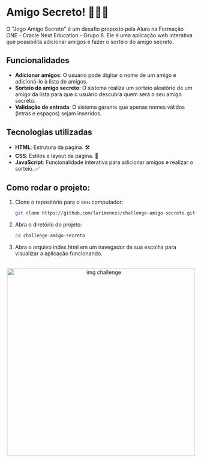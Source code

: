 # Amigo Secreto! 🕵️‍♂️🎁


O "Jogo Amigo Secreto" é um desafio proposto pela Alura na Formação ONE - Oracle Next Education - Grupo 8. Ele é uma aplicação web interativa que possibilita adicionar amigos e fazer o sorteio do amigo secreto.

## Funcionalidades

- **Adicionar amigos**: O usuário pode digitar o nome de um amigo e adicioná-lo à lista de amigos.
- **Sorteio do amigo secreto**: O sistema realiza um sorteio aleatório de um amigo da lista para que o usuário descubra quem será o seu amigo secreto.
- **Validação de entrada**: O sistema garante que apenas nomes válidos (letras e espaços) sejam inseridos.

## Tecnologias utilizadas

- **HTML**: Estrutura da página. 🛠️
- **CSS**: Estilos e layout da página. 🎨
- **JavaScript**: Funcionalidade interativa para adicionar amigos e realizar o sorteio. ✅

## Como rodar o projeto:

1. Clone o repositório para o seu computador:

   ```bash
   git clone https://github.com/larimenezs/challenge-amigo-secreto.git

2. Abra o diretório do projeto:

   ```bash
   cd challenge-amigo-secreto

3. Abra o arquivo index.html em um navegador de sua escolha para visualizar a aplicação funcionando.

<br>

<div align="center">
  <img src="https://github.com/user-attachments/assets/74ab7f07-639d-4de7-8444-59ff100427cf" alt="img challenge" width="500" />
</div>




